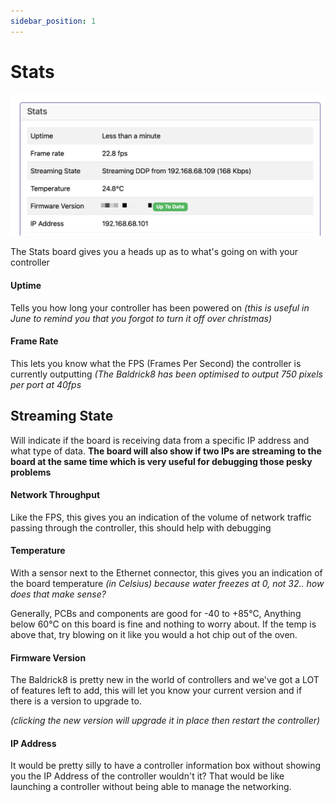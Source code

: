 ```yaml
---
sidebar_position: 1
---
```


# Stats

![Baldrick8 Web Interface Stats ](../img/web-interface-stats.png)

The Stats board gives you a heads up as to what's going on with your controller

#### Uptime 
Tells you how long your controller has been powered on *(this is useful in June to remind you that you forgot to turn it off over christmas)*

#### Frame Rate 
This lets you know what the FPS (Frames Per Second) the controller is currently outputting *(The Baldrick8 has been optimised to output 750 pixels per port at 40fps*

## Streaming State
Will indicate if the board is receiving data from a specific IP address and what type of data. **The board will also show if two IPs are streaming to the board at the same time which is very useful for debugging those pesky problems**

#### Network Throughput 
Like the FPS, this gives you an indication of the volume of network traffic passing through the controller, this should help with debugging

#### Temperature 
With a sensor next to the Ethernet connector, this gives you an indication of the board temperature *(in Celsius) because water freezes at 0, not 32.. how does that make sense?*

Generally, PCBs and components are good for -40 to +85°C, Anything below 60°C on this board is fine and nothing to worry about. If the temp is above that, try blowing on it like you would a hot chip out of the oven. 

#### Firmware Version 
The Baldrick8 is pretty new in the world of controllers and we've got a LOT of features left to add, this will let you know your current version and if there is a version to upgrade to. 

*(clicking the new version will upgrade it in place then restart the controller)*

#### IP Address 
It would be pretty silly to have a controller information box without showing you the IP Address of the controller wouldn't it? That would be like launching a controller without being able to manage the networking. 